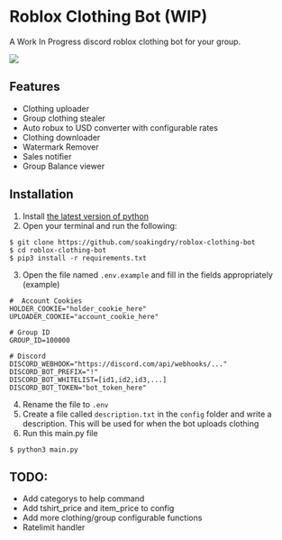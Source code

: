 # Roblox Clothing Bot (WIP)
A Work In Progress discord roblox clothing bot for your group. 

![](https://cdn.discordapp.com/attachments/1154068857879793674/1155502142161956905/image.png)
## Features
  - Clothing uploader 
  - Group clothing stealer
  - Auto robux to USD converter with configurable rates
  - Clothing downloader
  - Watermark Remover
  - Sales notifier
  - Group Balance viewer

## Installation
1) Install [the latest version of python](https://www.python.org/)
2) Open your terminal and run the following:
```console
$ git clone https://github.com/soakingdry/roblox-clothing-bot
$ cd roblox-clothing-bot
$ pip3 install -r requirements.txt
```
3) Open the file named `.env.example` and fill in the fields appropriately (example)
```env
#  Account Cookies
HOLDER_COOKIE="holder_cookie_here"
UPLOADER_COOKIE="account_cookie_here"

# Group ID
GROUP_ID=100000

# Discord 
DISCORD_WEBHOOK="https://discord.com/api/webhooks/..."
DISCORD_BOT_PREFIX="!"
DISCORD_BOT_WHITELIST=[id1,id2,id3,...]
DISCORD_BOT_TOKEN="bot_token_here"
```
4) Rename the file to `.env`
5) Create a file called `description.txt` in the `config` folder and write a description. This will be used for when the bot uploads clothing
6) Run this main.py file
```console
$ python3 main.py
```

## TODO:
- Add categorys to help command
- Add tshirt_price and item_price to config
- Add more clothing/group configurable functions
- Ratelimit handler